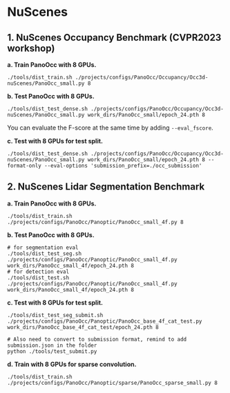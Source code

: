 # NuScenes

## 1. NuScenes Occupancy Benchmark (CVPR2023 workshop)
**a. Train PanoOcc with 8 GPUs.**
```shell
./tools/dist_train.sh ./projects/configs/PanoOcc/Occupancy/Occ3d-nuScenes/PanoOcc_small.py 8
```
**b. Test PanoOcc with 8 GPUs.**
```shell
./tools/dist_test_dense.sh ./projects/configs/PanoOcc/Occupancy/Occ3d-nuScenes/PanoOcc_small.py work_dirs/PanoOcc_small/epoch_24.pth 8
```
You can evaluate the F-score at the same time by adding `--eval_fscore`.

**c. Test with 8 GPUs for test split.**
```shell
./tools/dist_test_dense.sh ./projects/configs/PanoOcc/Occupancy/Occ3d-nuScenes/PanoOcc_small.py work_dirs/PanoOcc_small/epoch_24.pth 8 --format-only --eval-options 'submission_prefix=./occ_submission'
 ```

 ## 2. NuScenes Lidar Segmentation Benchmark
 **a. Train PanoOcc with 8 GPUs.**
```shell
./tools/dist_train.sh ./projects/configs/PanoOcc/Panoptic/PanoOcc_small_4f.py 8
```
**b. Test PanoOcc with 8 GPUs.**
```shell
# for segmentation eval
./tools/dist_test_seg.sh ./projects/configs/PanoOcc/Panoptic/PanoOcc_small_4f.py work_dirs/PanoOcc_small_4f/epoch_24.pth 8
# for detection eval
./tools/dist_test.sh ./projects/configs/PanoOcc/Panoptic/PanoOcc_small_4f.py work_dirs/PanoOcc_small_4f/epoch_24.pth 8
```

**c. Test with 8 GPUs for test split.**
```shell
./tools/dist_test_seg_submit.sh ./projects/configs/PanoOcc/Panoptic/PanoOcc_base_4f_cat_test.py work_dirs/PanoOcc_base_4f_cat_test/epoch_24.pth 8

# Also need to convert to submission format, remind to add submission.json in the folder
python ./tools/test_submit.py
```

**d. Train with 8 GPUs for sparse convolution.**
```shell
./tools/dist_train.sh ./projects/configs/PanoOcc/Panoptic/sparse/PanoOcc_sparse_small.py 8
```